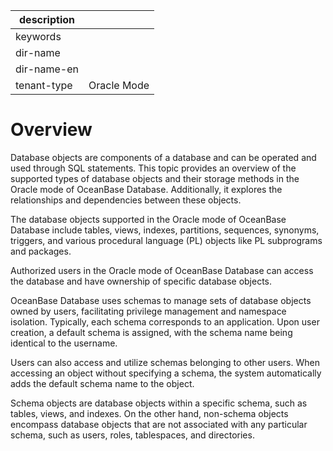 |description||
|---|---|
|keywords||
|dir-name||
|dir-name-en||
|tenant-type|Oracle Mode|

# Overview

Database objects are components of a database and can be operated and used through SQL statements. This topic provides an overview of the supported types of database objects and their storage methods in the Oracle mode of OceanBase Database. Additionally, it explores the relationships and dependencies between these objects.

The database objects supported in the Oracle mode of OceanBase Database include tables, views, indexes, partitions, sequences, synonyms, triggers, and various procedural language (PL) objects like PL subprograms and packages.

Authorized users in the Oracle mode of OceanBase Database can access the database and have ownership of specific database objects.

OceanBase Database uses schemas to manage sets of database objects owned by users, facilitating privilege management and namespace isolation. Typically, each schema corresponds to an application. Upon user creation, a default schema is assigned, with the schema name being identical to the username.

Users can also access and utilize schemas belonging to other users. When accessing an object without specifying a schema, the system automatically adds the default schema name to the object.

Schema objects are database objects within a specific schema, such as tables, views, and indexes. On the other hand, non-schema objects encompass database objects that are not associated with any particular schema, such as users, roles, tablespaces, and directories.

